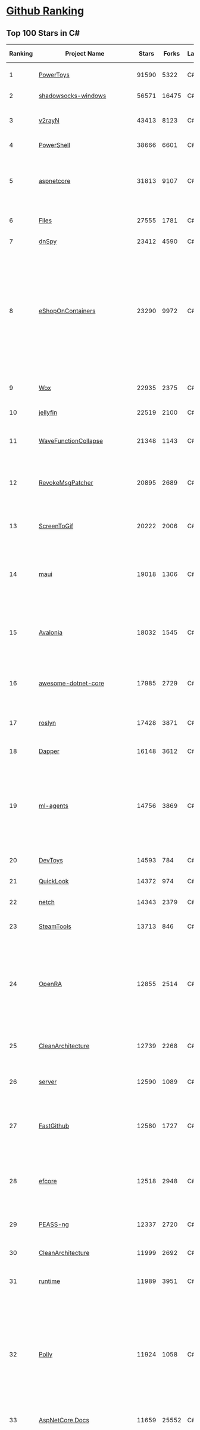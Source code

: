 [Github Ranking](../README.md)
==========

## Top 100 Stars in C\#

| Ranking | Project Name | Stars | Forks | Language | Open Issues | Description | Last Commit |
| ------- | ------------ | ----- | ----- | -------- | ----------- | ----------- | ----------- |
| 1 | [PowerToys](https://github.com/microsoft/PowerToys) | 91590 | 5322 | C# | 4923 | Windows system utilities to maximize productivity | 2023-05-29T19:17:22Z |
| 2 | [shadowsocks-windows](https://github.com/shadowsocks/shadowsocks-windows) | 56571 | 16475 | C# | 130 | A C# port of shadowsocks | 2023-04-19T22:26:37Z |
| 3 | [v2rayN](https://github.com/2dust/v2rayN) | 43413 | 8123 | C# | 37 | A GUI client for Windows, support Xray core and v2fly core and others | 2023-05-23T05:58:15Z |
| 4 | [PowerShell](https://github.com/PowerShell/PowerShell) | 38666 | 6601 | C# | 3360 | PowerShell for every system! | 2023-05-29T13:57:27Z |
| 5 | [aspnetcore](https://github.com/dotnet/aspnetcore) | 31813 | 9107 | C# | 2615 | ASP.NET Core is a cross-platform .NET framework for building modern cloud-based web applications on Windows, Mac, or Linux. | 2023-05-30T01:31:59Z |
| 6 | [Files](https://github.com/files-community/Files) | 27555 | 1781 | C# | 401 | Building the best file manager experience for Windows | 2023-05-30T02:41:33Z |
| 7 | [dnSpy](https://github.com/dnSpy/dnSpy) | 23412 | 4590 | C# | 0 | .NET debugger and assembly editor | 2020-12-20T23:55:15Z |
| 8 | [eShopOnContainers](https://github.com/dotnet-architecture/eShopOnContainers) | 23290 | 9972 | C# | 30 | Cross-platform .NET sample microservices and container based application that runs on Linux Windows and macOS. Powered by .NET 7, Docker Containers and Azure Kubernetes Services. Supports Visual Studio, VS for Mac and CLI based environments with Docker CLI, dotnet CLI, VS Code or any other code editor. | 2023-05-24T00:41:49Z |
| 9 | [Wox](https://github.com/Wox-launcher/Wox) | 22935 | 2375 | C# | 991 | Launcher for Windows, an alternative to Alfred and Launchy. | 2022-12-27T10:47:18Z |
| 10 | [jellyfin](https://github.com/jellyfin/jellyfin) | 22519 | 2100 | C# | 754 | The Free Software Media System | 2023-05-30T01:27:37Z |
| 11 | [WaveFunctionCollapse](https://github.com/mxgmn/WaveFunctionCollapse) | 21348 | 1143 | C# | 1 | Bitmap & tilemap generation from a single example with the help of ideas from quantum mechanics | 2023-03-10T02:57:18Z |
| 12 | [RevokeMsgPatcher](https://github.com/huiyadanli/RevokeMsgPatcher) | 20895 | 2689 | C# | 45 | :trollface: A hex editor for WeChat/QQ/TIM - PC版微信/QQ/TIM防撤回补丁（我已经看到了，撤回也没用了） | 2023-05-13T04:10:51Z |
| 13 | [ScreenToGif](https://github.com/NickeManarin/ScreenToGif) | 20222 | 2006 | C# | 216 | 🎬 ScreenToGif allows you to record a selected area of your screen, edit and save it as a gif or video. | 2023-05-08T00:50:58Z |
| 14 | [maui](https://github.com/dotnet/maui) | 19018 | 1306 | C# | 2329 | .NET MAUI is the .NET Multi-platform App UI, a framework for building native device applications spanning mobile, tablet, and desktop. | 2023-05-29T21:53:10Z |
| 15 | [Avalonia](https://github.com/AvaloniaUI/Avalonia) | 18032 | 1545 | C# | 1254 | Develop Desktop, Embedded, Mobile and WebAssembly apps with C# and XAML. The most popular .NET Foundation community project. | 2023-05-30T02:49:16Z |
| 16 | [awesome-dotnet-core](https://github.com/thangchung/awesome-dotnet-core) | 17985 | 2729 | C# | 19 | :honeybee: A collection of awesome .NET core libraries, tools, frameworks and software | 2023-05-12T11:10:03Z |
| 17 | [roslyn](https://github.com/dotnet/roslyn) | 17428 | 3871 | C# | 8059 | The Roslyn .NET compiler provides C# and Visual Basic languages with rich code analysis APIs. | 2023-05-30T00:11:53Z |
| 18 | [Dapper](https://github.com/DapperLib/Dapper) | 16148 | 3612 | C# | 373 | Dapper - a simple object mapper for .Net | 2023-04-15T14:20:41Z |
| 19 | [ml-agents](https://github.com/Unity-Technologies/ml-agents) | 14756 | 3869 | C# | 134 | The Unity Machine Learning Agents Toolkit (ML-Agents) is an open-source project that enables games and simulations to serve as environments for training intelligent agents using deep reinforcement learning and imitation learning. | 2023-05-26T15:09:40Z |
| 20 | [DevToys](https://github.com/veler/DevToys) | 14593 | 784 | C# | 177 | A Swiss Army knife for developers. | 2023-05-29T23:14:55Z |
| 21 | [QuickLook](https://github.com/QL-Win/QuickLook) | 14372 | 974 | C# | 385 | Bring macOS “Quick Look” feature to Windows | 2023-05-25T09:33:32Z |
| 22 | [netch](https://github.com/netchx/netch) | 14343 | 2379 | C# | 10 | A simple proxy client | 2023-05-28T17:05:54Z |
| 23 | [SteamTools](https://github.com/BeyondDimension/SteamTools) | 13713 | 846 | C# | 529 | 🛠「Watt Toolkit」是一个开源跨平台的多功能 Steam 工具箱。 | 2023-05-29T14:13:48Z |
| 24 | [OpenRA](https://github.com/OpenRA/OpenRA) | 12855 | 2514 | C# | 1461 | Open Source real-time strategy game engine for early Westwood games such as Command & Conquer: Red Alert written in C# using SDL and OpenGL. Runs on Windows, Linux, *BSD and Mac OS X. | 2023-05-28T20:11:25Z |
| 25 | [CleanArchitecture](https://github.com/ardalis/CleanArchitecture) | 12739 | 2268 | C# | 21 | Clean Architecture Solution Template: A starting point for Clean Architecture with ASP.NET Core | 2023-05-22T20:57:31Z |
| 26 | [server](https://github.com/bitwarden/server) | 12590 | 1089 | C# | 46 | The core infrastructure backend (API, database, Docker, etc). | 2023-05-30T01:37:58Z |
| 27 | [FastGithub](https://github.com/dotnetcore/FastGithub) | 12580 | 1727 | C# | 119 | github加速神器，解决github打不开、用户头像无法加载、releases无法上传下载、git-clone、git-pull、git-push失败等问题 | 2023-05-12T16:38:00Z |
| 28 | [efcore](https://github.com/dotnet/efcore) | 12518 | 2948 | C# | 1805 | EF Core is a modern object-database mapper for .NET. It supports LINQ queries, change tracking, updates, and schema migrations. | 2023-05-30T00:38:39Z |
| 29 | [PEASS-ng](https://github.com/carlospolop/PEASS-ng) | 12337 | 2720 | C# | 17 | PEASS - Privilege Escalation Awesome Scripts SUITE (with colors) | 2023-05-29T15:09:03Z |
| 30 | [CleanArchitecture](https://github.com/jasontaylordev/CleanArchitecture) | 11999 | 2692 | C# | 22 | Clean Architecture Solution Template for .NET 7 | 2023-05-23T23:24:31Z |
| 31 | [runtime](https://github.com/dotnet/runtime) | 11989 | 3951 | C# | 8352 | .NET is a cross-platform runtime for cloud, mobile, desktop, and IoT apps. | 2023-05-30T01:33:14Z |
| 32 | [Polly](https://github.com/App-vNext/Polly) | 11924 | 1058 | C# | 98 | Polly is a .NET resilience and transient-fault-handling library that allows developers to express policies such as Retry, Circuit Breaker, Timeout, Bulkhead Isolation, and Fallback in a fluent and thread-safe manner. From version 6.0.1, Polly targets .NET Standard 1.1 and 2.0+. | 2023-05-29T07:57:35Z |
| 33 | [AspNetCore.Docs](https://github.com/dotnet/AspNetCore.Docs) | 11659 | 25552 | C# | 385 | Documentation for ASP.NET Core | 2023-05-28T23:00:54Z |
| 34 | [N_m3u8DL-CLI](https://github.com/nilaoda/N_m3u8DL-CLI) | 11645 | 1918 | C# | 226 | [.NET] m3u8 downloader 开源的命令行m3u8/HLS/dash下载器，支持普通AES-128-CBC解密，多线程，自定义请求头等. 支持简体中文,繁体中文和英文. English Supported. | 2023-03-25T15:17:49Z |
| 35 | [CMWTAT_Digital_Edition](https://github.com/TGSAN/CMWTAT_Digital_Edition) | 11314 | 1634 | C# | 20 | CloudMoe Windows 10/11 Activation Toolkit get digital license, the best open source Win 10/11 activator in GitHub. GitHub 上最棒的开源 Win10/Win11 数字权利（数字许可证）激活工具！ | 2023-02-06T22:24:51Z |
| 36 | [lively](https://github.com/rocksdanister/lively) | 10972 | 875 | C# | 246 | Free and open-source software that allows users to set animated desktop wallpapers and screensavers powered by WinUI 3. | 2023-05-29T05:11:43Z |
| 37 | [AssetStudio](https://github.com/Perfare/AssetStudio) | 10893 | 2116 | C# | 177 | AssetStudio is a tool for exploring, extracting and exporting assets and assetbundles. | 2022-12-08T15:37:37Z |
| 38 | [UnityCsReference](https://github.com/Unity-Technologies/UnityCsReference) | 10430 | 2320 | C# | 0 | Unity C# reference source code. | 2023-05-26T00:36:07Z |
| 39 | [mono](https://github.com/mono/mono) | 10429 | 3787 | C# | 2121 | Mono open source ECMA CLI, C# and .NET implementation. | 2023-05-16T13:52:43Z |
| 40 | [Newtonsoft.Json](https://github.com/JamesNK/Newtonsoft.Json) | 10033 | 3186 | C# | 637 | Json.NET is a popular high-performance JSON framework for .NET | 2023-05-26T13:53:51Z |
| 41 | [abp](https://github.com/abpframework/abp) | 9975 | 3050 | C# | 538 | Open Source Web Application Framework for ASP.NET Core. Offers an opinionated architecture to build enterprise software solutions with best practices on top of the .NET and the ASP.NET Core platforms. Provides the fundamental infrastructure, production-ready startup templates, application modules, UI themes, tooling, guides and documentation. | 2023-05-30T01:44:51Z |
| 42 | [ArchiSteamFarm](https://github.com/JustArchiNET/ArchiSteamFarm) | 9430 | 1005 | C# | 0 | C# application with primary purpose of farming Steam cards from multiple accounts simultaneously. | 2023-05-30T02:17:37Z |
| 43 | [basic-computer-games](https://github.com/coding-horror/basic-computer-games) | 9424 | 1223 | C# | 12 | An updated version of the classic "Basic Computer Games" book, with well-written examples in a variety of common MEMORY SAFE, SCRIPTING programming languages. See https://coding-horror.github.io/basic-computer-games/ | 2023-05-29T16:07:00Z |
| 44 | [Jackett](https://github.com/Jackett/Jackett) | 9108 | 1067 | C# | 192 | API Support for your favorite torrent trackers | 2023-05-29T18:50:46Z |
| 45 | [RestSharp](https://github.com/restsharp/RestSharp) | 9084 | 2295 | C# | 15 | Simple REST and HTTP API Client for .NET | 2023-05-24T19:43:48Z |
| 46 | [choco](https://github.com/chocolatey/choco) | 9080 | 878 | C# | 741 | Chocolatey - the package manager for Windows | 2023-05-26T21:19:30Z |
| 47 | [IdentityServer4](https://github.com/IdentityServer/IdentityServer4) | 9048 | 3880 | C# | 0 | OpenID Connect and OAuth 2.0 Framework for ASP.NET Core | 2022-12-13T07:48:19Z |
| 48 | [duplicati](https://github.com/duplicati/duplicati) | 8887 | 817 | C# | 893 | Store securely encrypted backups in the cloud! | 2023-05-25T16:53:28Z |
| 49 | [eShopOnWeb](https://github.com/dotnet-architecture/eShopOnWeb) | 8847 | 4547 | C# | 5 | Sample ASP.NET Core 6.0 reference application, powered by Microsoft, demonstrating a layered application architecture with monolithic deployment model. Download the eBook PDF from docs folder. | 2023-05-23T18:55:24Z |
| 50 | [MahApps.Metro](https://github.com/MahApps/MahApps.Metro) | 8739 | 2430 | C# | 71 | A framework that allows developers to cobble together a better UI for their own WPF applications with minimal effort. | 2023-05-17T12:28:08Z |
| 51 | [RestSharp](https://github.com/restsharp/RestSharp) | 9084 | 2295 | C# | 15 | Simple REST and HTTP API Client for .NET | 2023-05-24T19:43:48Z |
| 52 | [choco](https://github.com/chocolatey/choco) | 9080 | 878 | C# | 741 | Chocolatey - the package manager for Windows | 2023-05-26T21:19:30Z |
| 53 | [IdentityServer4](https://github.com/IdentityServer/IdentityServer4) | 9048 | 3880 | C# | 0 | OpenID Connect and OAuth 2.0 Framework for ASP.NET Core | 2022-12-13T07:48:19Z |
| 54 | [BenchmarkDotNet](https://github.com/dotnet/BenchmarkDotNet) | 9038 | 886 | C# | 172 | Powerful .NET library for benchmarking | 2023-05-29T19:37:22Z |
| 55 | [FluentTerminal](https://github.com/felixse/FluentTerminal) | 8908 | 450 | C# | 245 | A Terminal Emulator based on UWP and web technologies. | 2023-03-22T20:02:30Z |
| 56 | [SignalR](https://github.com/SignalR/SignalR) | 8899 | 2291 | C# | 24 | Incredibly simple real-time web for .NET | 2023-03-15T16:47:40Z |
| 57 | [eShopOnWeb](https://github.com/dotnet-architecture/eShopOnWeb) | 8847 | 4547 | C# | 5 | Sample ASP.NET Core 6.0 reference application, powered by Microsoft, demonstrating a layered application architecture with monolithic deployment model. Download the eBook PDF from docs folder. | 2023-05-23T18:55:24Z |
| 58 | [MahApps.Metro](https://github.com/MahApps/MahApps.Metro) | 8739 | 2430 | C# | 71 | A framework that allows developers to cobble together a better UI for their own WPF applications with minimal effort. | 2023-05-17T12:28:08Z |
| 59 | [Locale-Emulator](https://github.com/xupefei/Locale-Emulator) | 8686 | 742 | C# | 0 | Yet Another System Region and Language Simulator | 2022-04-15T09:55:46Z |
| 60 | [Sonarr](https://github.com/Sonarr/Sonarr) | 8673 | 1123 | C# | 93 | Smart PVR for newsgroup and bittorrent users. | 2023-05-29T20:19:16Z |
| 61 | [Captura](https://github.com/MathewSachin/Captura) | 8525 | 1633 | C# | 109 | Capture Screen, Audio, Cursor, Mouse Clicks and Keystrokes | 2023-04-09T14:52:52Z |
| 62 | [modular-monolith-with-ddd](https://github.com/kgrzybek/modular-monolith-with-ddd) | 8488 | 1287 | C# | 41 | Full Modular Monolith application with Domain-Driven Design approach. | 2023-01-23T06:54:13Z |
| 63 | [machinelearning](https://github.com/dotnet/machinelearning) | 8435 | 1828 | C# | 787 | ML.NET is an open source and cross-platform machine learning framework for .NET. | 2023-05-29T12:36:24Z |
| 64 | [Hangfire](https://github.com/HangfireIO/Hangfire) | 8269 | 1594 | C# | 730 | An easy way to perform background job processing in .NET and .NET Core applications. No Windows Service or separate process required | 2023-05-29T06:49:06Z |
| 65 | [Terminal.Gui](https://github.com/gui-cs/Terminal.Gui) | 8207 | 603 | C# | 120 | Cross Platform Terminal UI toolkit for .NET | 2023-05-29T20:36:13Z |
| 66 | [FluentValidation](https://github.com/FluentValidation/FluentValidation) | 8157 | 1138 | C# | 1 | A popular .NET validation library for building strongly-typed validation rules. | 2023-05-25T08:29:51Z |
| 67 | [nopCommerce](https://github.com/nopSolutions/nopCommerce) | 8129 | 4631 | C# | 55 | ASP.NET Core eCommerce software. nopCommerce is a free and open-source shopping cart. | 2023-05-25T09:22:48Z |
| 68 | [WeiXinMPSDK](https://github.com/JeffreySu/WeiXinMPSDK) | 7852 | 4297 | C# | 183 | 微信全平台 SDK Senparc.Weixin for C#，支持 .NET Framework 及 .NET Core、.NET 6.0、.NET 7.0。已支持微信公众号、小程序、小游戏、微信支付、企业微信/企业号、开放平台、JSSDK、微信周边等全平台。 WeChat SDK for C#. | 2023-05-29T11:27:14Z |
| 69 | [Humanizer](https://github.com/Humanizr/Humanizer) | 7745 | 904 | C# | 204 | Humanizer meets all your .NET needs for manipulating and displaying strings, enums, dates, times, timespans, numbers and quantities | 2023-05-24T13:58:06Z |
| 70 | [Bili.Uwp](https://github.com/Richasy/Bili.Uwp) | 7725 | 502 | C# | 164 | 适用于新系统UI的哔哩 | 2023-05-24T13:44:46Z |
| 71 | [practical-aspnetcore](https://github.com/dodyg/practical-aspnetcore) | 7715 | 1027 | C# | 168 | Practical samples of ASP.NET Core 2.1, 2.2, 3.1, 5.0, 6.0, 7.0 and 8.0 preview 4 projects you can use. Readme contains explanations on all projects. | 2023-05-11T07:08:13Z |
| 72 | [uno](https://github.com/unoplatform/uno) | 7664 | 631 | C# | 1373 | Build Mobile, Desktop and WebAssembly apps with C# and XAML. Today. Open source and professionally supported. | 2023-05-30T01:11:08Z |
| 73 | [Ocelot](https://github.com/ThreeMammals/Ocelot) | 7645 | 1556 | C# | 523 | dotnet 7.0 API Gateway | 2023-05-28T16:20:01Z |
| 74 | [ContextMenuManager](https://github.com/BluePointLilac/ContextMenuManager) | 7622 | 440 | C# | 67 | 🖱️ 纯粹的Windows右键菜单管理程序 | 2023-04-13T01:18:12Z |
| 75 | [Notepads](https://github.com/0x7c13/Notepads) | 7613 | 432 | C# | 284 | A modern, lightweight text editor with a minimalist design. | 2023-05-25T10:57:13Z |
| 76 | [mRemoteNG](https://github.com/mRemoteNG/mRemoteNG) | 7526 | 1351 | C# | 766 | mRemoteNG is the next generation of mRemote, open source, tabbed, multi-protocol, remote connections manager. | 2023-04-11T21:51:18Z |
| 77 | [ReactiveUI](https://github.com/reactiveui/ReactiveUI) | 7513 | 1121 | C# | 79 | An advanced, composable, functional reactive model-view-viewmodel framework for all .NET platforms that is inspired by functional reactive programming. ReactiveUI allows you to  abstract mutable state away from your user interfaces, express the idea around a feature in one readable place and improve the testability of your application. | 2023-05-11T00:50:07Z |
| 78 | [Lean](https://github.com/QuantConnect/Lean) | 7495 | 2841 | C# | 224 | Lean Algorithmic Trading Engine by QuantConnect (Python, C#) | 2023-05-26T23:41:26Z |
| 79 | [LiteDB](https://github.com/mbdavid/LiteDB) | 7487 | 1126 | C# | 574 | LiteDB - A .NET NoSQL Document Store in a single data file - https://www.litedb.org | 2023-04-26T08:56:36Z |
| 80 | [EarTrumpet](https://github.com/File-New-Project/EarTrumpet) | 7423 | 474 | C# | 34 | EarTrumpet - Volume Control for Windows | 2023-05-28T02:16:15Z |
| 81 | [ailab](https://github.com/microsoft/ailab) | 7402 | 1383 | C# | 27 | Experience, Learn and Code the latest breakthrough innovations with Microsoft AI | 2023-04-28T02:27:37Z |
| 82 | [PDFPatcher](https://github.com/wmjordan/PDFPatcher) | 7299 | 1131 | C# | 44 | PDF补丁丁——PDF工具箱，可以编辑书签、剪裁旋转页面、解除限制、提取或合并文档，探查文档结构，提取图片、转成图片等等 | 2023-04-18T06:29:56Z |
| 83 | [Bogus](https://github.com/bchavez/Bogus) | 7271 | 420 | C# | 34 | :card_index: A simple fake data generator for C#, F#, and VB.NET. Based on and ported from the famed faker.js. | 2023-04-21T03:42:05Z |
| 84 | [Nancy](https://github.com/NancyFx/Nancy) | 7178 | 1506 | C# | 196 | Lightweight, low-ceremony, framework for building HTTP based services on .Net and Mono | 2021-01-24T13:28:09Z |
| 85 | [refit](https://github.com/reactiveui/refit) | 7175 | 692 | C# | 152 | The automatic type-safe REST library for .NET Core, Xamarin and .NET. Heavily inspired by Square's Retrofit library, Refit turns your REST API into a live interface. | 2023-05-30T00:22:46Z |
| 86 | [ET](https://github.com/egametang/ET) | 7103 | 2615 | C# | 53 | Unity3D Client And C# Server Framework | 2023-05-28T11:56:10Z |
| 87 | [spectre.console](https://github.com/spectreconsole/spectre.console) | 7062 | 345 | C# | 137 | A .NET library that makes it easier to create beautiful console applications. | 2023-05-25T11:51:55Z |
| 88 | [gitextensions](https://github.com/gitextensions/gitextensions) | 6975 | 2035 | C# | 624 | Git Extensions is a standalone UI tool for managing git repositories. It also integrates with Windows Explorer and Microsoft Visual Studio (2015/2017/2019). | 2023-05-30T02:50:55Z |
| 89 | [Quasar](https://github.com/quasar/Quasar) | 6822 | 2190 | C# | 138 | Remote Administration Tool for Windows | 2023-03-12T16:28:35Z |
| 90 | [jynew](https://github.com/jynew/jynew) | 6818 | 1526 | C# | 31 | JinYongLegend-like RPG Game Framework with full Modding support | 2023-05-14T14:53:02Z |
| 91 | [QuestPDF](https://github.com/QuestPDF/QuestPDF) | 6757 | 369 | C# | 136 | QuestPDF is a modern open-source .NET library for PDF document generation. Offering comprehensive layout engine powered by concise and discoverable C# Fluent API. Easily generate PDF reports, invoices, exports, etc. | 2023-05-26T13:40:33Z |
| 92 | [Electron.NET](https://github.com/ElectronNET/Electron.NET) | 6745 | 684 | C# | 46 | :electron: Build cross platform desktop apps with ASP.NET Core (Razor Pages, MVC, Blazor). | 2023-05-24T01:49:02Z |
| 93 | [Bulk-Crap-Uninstaller](https://github.com/Klocman/Bulk-Crap-Uninstaller) | 6681 | 390 | C# | 46 | Remove large amounts of unwanted applications quickly. | 2023-05-21T20:53:12Z |
| 94 | [reverse-proxy](https://github.com/microsoft/reverse-proxy) | 6637 | 656 | C# | 134 | A toolkit for developing high-performance HTTP reverse proxy applications. | 2023-05-29T12:26:39Z |
| 95 | [OrchardCore](https://github.com/OrchardCMS/OrchardCore) | 6577 | 2153 | C# | 1230 | Orchard Core is an open-source modular and multi-tenant application framework built with ASP.NET Core, and a content management system (CMS) built on top of that framework. | 2023-05-30T02:47:40Z |
| 96 | [ImageSharp](https://github.com/SixLabors/ImageSharp) | 6543 | 795 | C# | 47 | :camera: A modern, cross-platform, 2D Graphics library for .NET | 2023-05-23T11:31:07Z |
| 97 | [ShadowsocksR-Windows](https://github.com/HMBSbige/ShadowsocksR-Windows) | 6529 | 1112 | C# | 0 | Ship of Theseus | 2023-05-25T15:22:14Z |
| 98 | [Dependencies](https://github.com/lucasg/Dependencies) | 6477 | 565 | C# | 86 | A rewrite of the old legacy software "depends.exe" in C# for Windows devs to troubleshoot dll load dependencies issues. | 2023-05-05T16:57:27Z |
| 99 | [AspNetCoreDiagnosticScenarios](https://github.com/davidfowl/AspNetCoreDiagnosticScenarios) | 6470 | 626 | C# | 23 | This repository has examples of broken patterns in ASP.NET Core applications | 2023-01-24T03:41:39Z |
| 100 | [UniRx](https://github.com/neuecc/UniRx) | 6450 | 840 | C# | 189 | Reactive Extensions for Unity | 2023-03-25T02:05:13Z |

